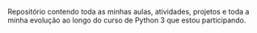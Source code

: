 Repositório contendo toda as minhas aulas, atividades, projetos e toda 
a minha evolução ao longo do curso de Python 3 que estou participando.